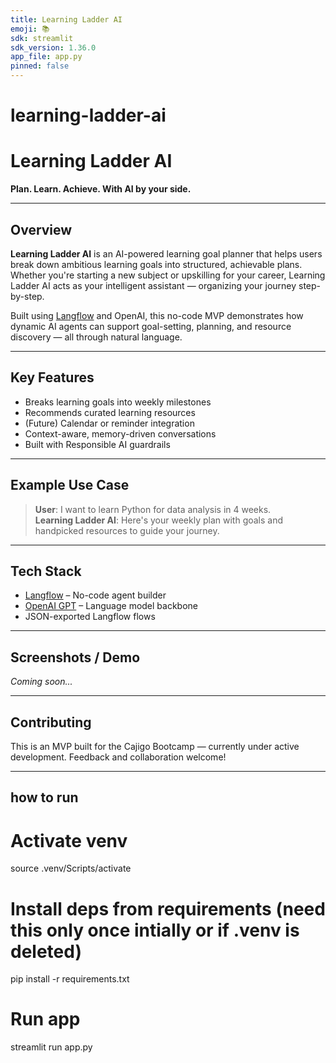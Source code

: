```yaml
---
title: Learning Ladder AI
emoji: 📚
sdk: streamlit
sdk_version: 1.36.0
app_file: app.py
pinned: false
---
```

# learning-ladder-ai

#  Learning Ladder AI  
**Plan. Learn. Achieve. With AI by your side.**

---

##  Overview

**Learning Ladder AI** is an AI-powered learning goal planner that helps users break down ambitious learning goals into structured, achievable plans. Whether you're starting a new subject or upskilling for your career, Learning Ladder AI acts as your intelligent assistant — organizing your journey step-by-step.

Built using [Langflow](https://docs.langflow.org/) and OpenAI, this no-code MVP demonstrates how dynamic AI agents can support goal-setting, planning, and resource discovery — all through natural language.

---

## Key Features

-  Breaks learning goals into weekly milestones
-  Recommends curated learning resources
-  (Future) Calendar or reminder integration
-  Context-aware, memory-driven conversations
-  Built with Responsible AI guardrails

---

##  Example Use Case

> **User**: I want to learn Python for data analysis in 4 weeks.  
> **Learning Ladder AI**: Here's your weekly plan with goals and handpicked resources to guide your journey.

---

## Tech Stack

- [Langflow](https://langflow.org/) – No-code agent builder
- [OpenAI GPT](https://platform.openai.com/) – Language model backbone
- JSON-exported Langflow flows

---

## Screenshots / Demo

*Coming soon...*

---

## Contributing

This is an MVP built for the Cajigo Bootcamp — currently under active development. Feedback and collaboration welcome!

---
## how to run
# Activate venv
source .venv/Scripts/activate   

# Install deps from requirements (need this only once intially or if .venv is deleted)
pip install -r requirements.txt

# Run app
streamlit run app.py


